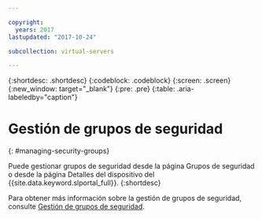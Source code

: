 ```yaml
---

copyright:
  years: 2017
lastupdated: "2017-10-24"

subcollection: virtual-servers

---
```


{:shortdesc: .shortdesc}
{:codeblock: .codeblock}
{:screen: .screen}
{:new_window: target="_blank"}
{:pre: .pre}
{:table: .aria-labeledby="caption"}


# Gestión de grupos de seguridad
{: #managing-security-groups}

Puede gestionar grupos de seguridad desde la página Grupos de seguridad o desde la página Detalles del dispositivo del {{site.data.keyword.slportal_full}}.
{:shortdesc}

Para obtener más información sobre la gestión de grupos de seguridad, consulte [Gestión de grupos de seguridad](/docs/infrastructure/security-groups?topic=security-groups-managing-sg).
